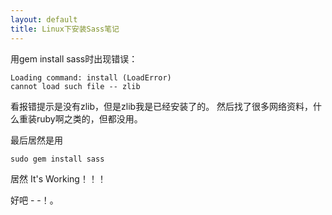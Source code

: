 ```yaml
---
layout: default
title: Linux下安装Sass笔记
---
```


用gem install sass时出现错误：

	Loading command: install (LoadError)
	cannot load such file -- zlib

看报错提示是没有zlib，但是zlib我是已经安装了的。
然后找了很多网络资料，什么重装ruby啊之类的，但都没用。

最后居然是用 

	sudo gem install sass

居然 It's Working！！！

好吧 - -！。